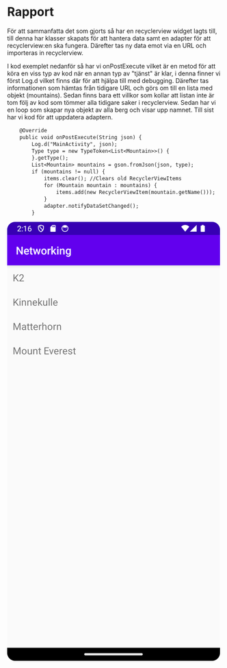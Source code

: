 
# Rapport

För att sammanfatta det som gjorts så har en recyclerview widget lagts till, till denna har klasser 
skapats för att hantera data samt en adapter för att recyclerview:en ska fungera. Därefter tas ny
data emot via en URL och importeras in recyclerview. 

I kod exemplet nedanför så har vi onPostExecute vilket är en metod för att köra en viss typ av kod
när en annan typ av "tjänst" är klar, i denna finner vi först Log.d vilket finns där för att hjälpa
till med debugging. Därefter tas informationen som hämtas från tidigare URL och görs om till en 
lista med objekt (mountains). Sedan finns bara ett villkor som kollar att listan inte är tom följ av
kod som tömmer alla tidigare saker i recyclerview. Sedan har vi en loop som skapar nya objekt
av alla berg och visar upp namnet. Till sist har vi kod för att uppdatera adaptern.

```
    @Override
    public void onPostExecute(String json) {
        Log.d("MainActivity", json);
        Type type = new TypeToken<List<Mountain>>() {
        }.getType();
        List<Mountain> mountains = gson.fromJson(json, type);
        if (mountains != null) {
            items.clear(); //Clears old RecyclerViewItems
            for (Mountain mountain : mountains) {
                items.add(new RecyclerViewItem(mountain.getName()));
            }
            adapter.notifyDataSetChanged();
        }
```


![](android.png)

